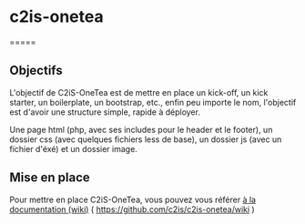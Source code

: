 # c2is-onetea
=====

## Objectifs
L'objectif de C2iS-OneTea est de mettre en place un kick-off, un kick starter, un boilerplate, un bootstrap, etc., enfin peu importe le nom, l'objectif est d'avoir une structure simple, rapide à déployer.

Une page html (php, avec ses includes pour le header et le footer), un dossier css (avec quelques fichiers less de base), un dossier js (avec un fichier d'éxé) et un dossier image.


## Mise en place
Pour mettre en place C2iS-OneTea, vous pouvez vous référer [à la documentation (wiki)](https://github.com/c2is/c2is-onetea/wiki) ( https://github.com/c2is/c2is-onetea/wiki )

